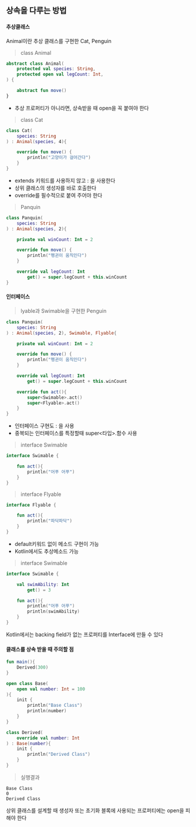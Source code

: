 ## 상속을 다루는 방법

#### 추상클래스

Animal이란 추상 클래스를 구현한 Cat, Penguin

>class Animal
```kotlin
abstract class Animal(
    protected val species: String,
    protected open val legCount: Int,
) {

    abstract fun move()
}
```
- 추상 프로퍼티가 아니라면, 상속받을 때 open을 꼭 붙여야 한다

>class Cat
```kotlin
class Cat(
    species: String
) : Animal(species, 4){

    override fun move() {
        println("고양이가 걸어간다")
    }
}
```
- extends 키워드를 사용하지 않고 : 을 사용한다
- 상위 클래스의 생성자를 바로 호출한다
- override를 필수적으로 붙여 주어야 한다

> Panquin
```kotlin
class Panquin(
    species: String
) : Animal(species, 2){

    private val winCount: Int = 2

    override fun move() {
        println("펭귄이 움직인다")
    }

    override val legCount: Int
        get() = super.legCount + this.winCount
}
```

#### 인터페이스

> lyable과 Swimable을 구현한 Penguin
```kotlin
class Panquin(
    species: String
) : Animal(species, 2), Swimable, Flyable{

    private val winCount: Int = 2

    override fun move() {
        println("펭귄이 움직인다")
    }

    override val legCount: Int
        get() = super.legCount + this.winCount

    override fun act(){
        super<Swimable>.act()
        super<Flyable>.act()
    }
}
```
- 인터페이스 구현도 : 을 사용
- 중복되는 인터페이스를 특정할때 super<타입>.함수 사용

> interface Swimable
```kotlin
interface Swimable {

    fun act(){
        println("어푸 어푸")
    }
}
```

> interface Flyable
```kotlin
interface Flyable {

    fun act(){
        println("파닥파닥")
    }
}
```

- default키워드 없이 메소드 구현이 가능
- Kotlin에서도 추상메소드 가능     

> interface Swimable
```kotlin
interface Swimable {

    val swimAbility: Int
        get() = 3

    fun act(){
        println("어푸 어푸")
        println(swimAbility)
    }
}
```

Kotlin에서는 backing field가 없는 프로퍼티를 Interface에 만들 수 있다

#### 클래스를 상속 받을 때 주의할 점

```kotlin
fun main(){
    Derived(300)
}

open class Base(
    open val number: Int = 100
){
    init {
        println("Base Class")
        println(number)
    }
}

class Derived(
    override val number: Int
) : Base(number){
    init {
        println("Derived Class")
    }
}
```

> 실행결과
```
Base Class
0
Derived Class    
```

상위 클래스를 설계할 때 생성자 또는 초기화 블록에 사용되는 프로퍼티에는 open을 피해야 한다
